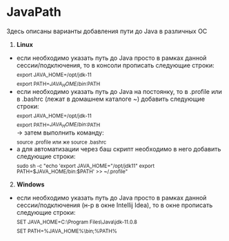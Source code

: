 # JavaPath
Здесь описаны варианты добавления пути до Java в различных ОС


1) **Linux**  
* если необходимо указать путь до Java просто в рамках данной сессии/подключения, то в консоли прописать следующие строки:  
<sub> export JAVA_HOME=/opt/jdk-11</sub>  
<sub> export PATH=$JAVA_HOME/bin:$PATH</sub> 
* если необходимо указать путь до Java на постоянку, то в .profile или в .bashrc (лежат в домашнем каталоге ~) добавить следующие строки:  
<sub> export JAVA_HOME=/opt/jdk-11</sub>  
<sub> export PATH=$JAVA_HOME/bin:$PATH</sub>  
-> затем выполнить команду:  
<sub> source .profile или же source .bashrc</sub>  
* а для автоматизации через баш скрипт необходимо в него добавить следующие строки:  
<sub> sudo sh -c "echo 'export JAVA_HOME=\"/opt/jdk11\" export PATH=\$JAVA_HOME/bin:\$PATH' >> ~/.profile"</sub>    
  
2) **Windows**  
* если необходимо указать путь до Java просто в рамках данной сессии/подключения (н-р в окне Intellij Idea), то в окне прописать следующие строки:  
<sub> SET JAVA_HOME=C:\Program Files\Java\jdk-11.0.8</sub>  
<sub> SET PATH=%JAVA_HOME%\bin;%PATH%</sub>  
